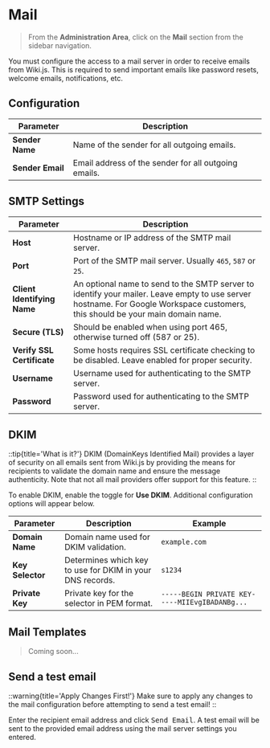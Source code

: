 # Mail

> From the **Administration Area**, click on the **Mail** section from the sidebar navigation.

You must configure the access to a mail server in order to receive emails from Wiki.js. This is required to send important emails like password resets, welcome emails, notifications, etc.

## Configuration

| Parameter                          | Description                                                          |
|------------------------------------|----------------------------------------------------------------------|
| **Sender Name** | Name of the sender for all outgoing emails. |
| **Sender Email** | Email address of the sender for all outgoing emails. |

## SMTP Settings

| Parameter                          | Description                                                          |
|------------------------------------|----------------------------------------------------------------------|
| **Host** | Hostname or IP address of the SMTP mail server. |
| **Port** | Port of the SMTP mail server. Usually `465`, `587` or `25`. |
| **Client Identifying Name** | An optional name to send to the SMTP server to identify your mailer. Leave empty to use server hostname. For Google Workspace customers, this should be your main domain name. |
| **Secure (TLS)** | Should be enabled when using port 465, otherwise turned off (587 or 25). |
| **Verify SSL Certificate** | Some hosts requires SSL certificate checking to be disabled. Leave enabled for proper security. |
| **Username** | Username used for authenticating to the SMTP server. |
| **Password** | Password used for authenticating to the SMTP server. |

## DKIM

::tip{title='What is it?'}
DKIM (DomainKeys Identified Mail) provides a layer of security on all emails sent from Wiki.js by providing the means for recipients to validate the domain name and ensure the message authenticity. Note that not all mail providers offer support for this feature.
::

To enable DKIM, enable the toggle for **Use DKIM**. Additional configuration options will appear below.

| Parameter                          | Description                                                          | Example     |
|------------------------------------|----------------------------------------------------------------------|-------------|
| **Domain Name** | Domain name used for DKIM validation. | `example.com` |
| **Key Selector** | Determines which key to use for DKIM in your DNS records. | `s1234` |
| **Private Key** | Private key for the selector in PEM format. | `-----BEGIN PRIVATE KEY-----MIIEvgIBADANBg...` |

## Mail Templates

> Coming soon...

## Send a test email

::warning{title='Apply Changes First!'}
Make sure to apply any changes to the mail configuration before attempting to send a test email!
::

Enter the recipient email address and click <kbd>Send Email</kbd>. A test email will be sent to the provided email address using the mail server settings you entered.